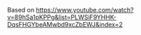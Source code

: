 Based on https://www.youtube.com/watch?v=89hSa1pKPPg&list=PLWSiF9YHHK-DqsFHGYbeAMwbd9xcZbEWJ&index=2


